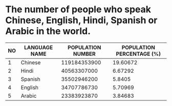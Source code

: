 # The number of people who speak Chinese, English, Hindi, Spanish or Arabic in the world.
| NO | LANGUAGE NAME | POPULATION NUMBER | POPULATION PERCENTAGE (%) |
| --- | --- |--- |---------------------------|
| 1 | Chinese  | 119184353900 | 19.60672                  |
| 2 | Hindi | 40563307000 | 6.67292                   |
| 3 | Spanish | 35502946200 | 5.8405                    |
| 4 | English | 34707786730 | 5.70969                   |
| 5 | Arabic | 23383923870 | 3.84683                   |
